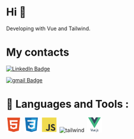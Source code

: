 # Hi :wave:
Developing with Vue and Tailwind.
# My contacts

<p>
  <a href="https://www.linkedin.com/in/artsergienko/">
    <img src="https://img.shields.io/badge/LinkedIn-blue?style=for-the-badge&logo=linkedin&logoColor=white" alt="LinkedIn Badge"/>
  </a>
</p>
<p>
  <a href="mailto:artem.k.sergienko@gmail.com">
    <img src="https://camo.githubusercontent.com/96016e7f760b5b0c8cec17903ed5f1d45e047dc82867619a3012b98d2e9b256e/68747470733a2f2f696d672e736869656c64732e696f2f62616467652f6d61696c2532302d626c61636b3f267374796c653d666f722d7468652d6261646765266c6f676f3d676d61696c266c6f676f436f6c6f723d7768697465" alt="gmail Badge"/>
  </a>
 </p>

# :wrench: Languages and Tools :
<div>
  <img src="https://github.com/devicons/devicon/blob/master/icons/html5/html5-plain.svg" title="Html" alt="Html" width="40" height="40"/>&nbsp;
  <img src="https://github.com/devicons/devicon/blob/master/icons/css3/css3-original.svg" title="Css" alt="Css" width="40" height="40"/>&nbsp;
  <img src="https://github.com/devicons/devicon/blob/master/icons/javascript/javascript-original.svg" title="JS" alt="JS" width="40" height="40"/>&nbsp;
  <img src="https://github.com/icons/tailwindcss/tailwindcss-original.svg](https://github.com/devicons/devicon/blob/master/icons/tailwindcss/tailwindcss-original.svg" title="tailwind" alt="tailwind" width="40" height="40"/>&nbsp;
  <img src="https://github.com/devicons/devicon/blob/master/icons/vuejs/vuejs-original-wordmark.svg" title="VueJS" alt="VueJS" width="40" height="40"/>&nbsp;
</div>
